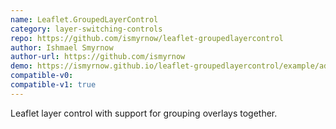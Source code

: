 ```yaml
---
name: Leaflet.GroupedLayerControl
category: layer-switching-controls
repo: https://github.com/ismyrnow/leaflet-groupedlayercontrol
author: Ishmael Smyrnow
author-url: https://github.com/ismyrnow
demo: https://ismyrnow.github.io/leaflet-groupedlayercontrol/example/advanced.html
compatible-v0:
compatible-v1: true
---
```


Leaflet layer control with support for grouping overlays together.
